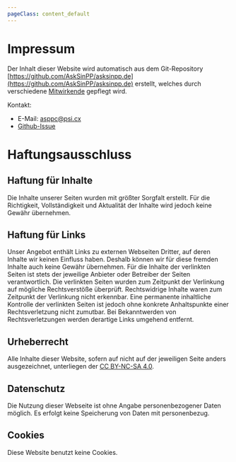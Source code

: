 ```yaml
---
pageClass: content_default
--- 
```


# Impressum

Der Inhalt dieser Website wird automatisch aus dem Git-Repository [https://github.com/AskSinPP/asksinpp.de](https://github.com/AskSinPP/asksinpp.de) erstellt, welches durch verschiedene [Mitwirkende](https://github.com/AskSinPP/asksinpp.de/graphs/contributors) gepflegt wird.

Kontakt:
* E-Mail: [asppc@psi.cx](mailto:asppc@psi.cx)
* [Github-Issue](https://github.com/AskSinPP/asksinpp.de/issues)


# Haftungsausschluss

## Haftung für Inhalte

Die Inhalte unserer Seiten wurden mit größter Sorgfalt erstellt. Für die Richtigkeit, Vollständigkeit und Aktualität der Inhalte wird jedoch keine Gewähr übernehmen.

## Haftung für Links

Unser Angebot enthält Links zu externen Webseiten Dritter, auf deren Inhalte wir keinen Einfluss haben. Deshalb können
wir für diese fremden Inhalte auch keine Gewähr übernehmen. Für die Inhalte der verlinkten Seiten ist stets der
jeweilige Anbieter oder Betreiber der Seiten verantwortlich. Die verlinkten Seiten wurden zum Zeitpunkt der Verlinkung
auf mögliche Rechtsverstöße überprüft. Rechtswidrige Inhalte waren zum Zeitpunkt der Verlinkung nicht erkennbar. Eine
permanente inhaltliche Kontrolle der verlinkten Seiten ist jedoch ohne konkrete Anhaltspunkte einer Rechtsverletzung
nicht zumutbar. Bei Bekanntwerden von Rechtsverletzungen werden derartige Links umgehend entfernt.

## Urheberrecht

Alle Inhalte dieser Website, sofern auf nicht auf der jeweiligen Seite anders ausgezeichnet, unterliegen der [CC BY-NC-SA 4.0](https://raw.githubusercontent.com/AskSinPP/asksinpp.de/master/LICENSE.txt). 

## Datenschutz

Die Nutzung dieser Webseite ist ohne Angabe personenbezogener Daten möglich. Es erfolgt keine Speicherung von Daten mit personenbezug.

## Cookies

Diese Website benutzt keine Cookies.
